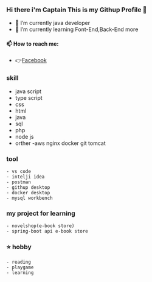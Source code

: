 ### Hi there i'm Captain This is my Githup Profile 👋

- 🔭 I’m currently java developer
- 🌱 I’m currently learning Font-End,Back-End more

 #### 📫 How to reach me:
 - 👉[Facebook](https://www.facebook.com/captainz.thanyatab)

### skill
   - java script
   - type script
   - css
   - html
   - java
   - sql
   - php
   - node js
   - orther
     -aws nginx docker git tomcat

### tool
    - vs code
    - intelji idea
    - postman
    - githup desktop
    - docker desktop
    - mysql workbench 

###  my project for learning 
    - novelshop(e-book store)
    - spring-boot api e-book store
### ⭐ hobby
    - reading 
    - playgame
    - learning 

<!--
**captainthx/captainthx** is a ✨ _special_ ✨ repository because its `README.md` (this file) appears on your GitHub profile.

Here are some ideas to get you started:

- 🔭 I’m currently working on ...
- 🌱 I’m currently learning ...
- 👯 I’m looking to collaborate on ...
- 🤔 I’m looking for help with ...
- 💬 Ask me about ...
- 📫 How to reach me: ...
- 😄 Pronouns: ...
- ⚡ Fun fact: ...
-->
